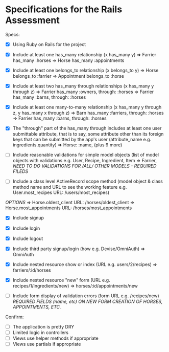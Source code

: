 # Specifications for the Rails Assessment

Specs:

- [x] Using Ruby on Rails for the project

- [x] Include at least one has_many relationship (x has_many y) 
=> Farrier has_many :horses
=> Horse has_many :appointments

- [x] Include at least one belongs_to relationship (x belongs_to y) 
=> Horse belongs_to :farrier
=> Appointment belongs_to :horse

- [x] Include at least two has_many through relationships (x has_many y through z)
=> Farrier has_many :owners, through: :horses
=> Farrier has_many :barns, through: :horses

- [x] Include at least one many-to-many relationship (x has_many y through z, y has_many x through z)
=> Barn has_many :farriers, through: :horses
=> Farrier has_many :barns, through: :horses

- [x] The "through" part of the has_many through includes at least one user submittable attribute, that is to say, some attribute other than its foreign keys that can be submitted by the app's user (attribute_name e.g. ingredients.quantity)
=> Horse: :name, (plus 9 more)

- [ ] Include reasonable validations for simple model objects (list of model objects with validations e.g. User, Recipe, Ingredient, Item
=> Farrier, *NEED TO DO VALIDATIONS FOR /ALL/ OTHER MODELS - REQUIRED FILEDS*

- [ ] Include a class level ActiveRecord scope method (model object & class method name and URL to see the working feature e.g. User.most_recipes URL: /users/most_recipes)

*OPTIONS*
=> Horse.oldest_client URL: /horses/oldest_client
=> Horse.most_appointments URL: /horses/most_appointments

- [x] Include signup

- [x] Include login

- [x] Include logout

- [x] Include third party signup/login (how e.g. Devise/OmniAuth)
=> OmniAuth

- [x] Include nested resource show or index (URL e.g. users/2/recipes)
=> farriers/:id/horses

- [x] Include nested resource "new" form (URL e.g. recipes/1/ingredients/new)
=> horses/:id/appointments/new

- [ ] Include form display of validation errors (form URL e.g. /recipes/new)
*REQUIRED FIELDS (name, etc) ON NEW FORM CREATION OF HORSES, APPOINTMENTS, ETC.*

Confirm:
- [ ] The application is pretty DRY
- [ ] Limited logic in controllers
- [ ] Views use helper methods if appropriate
- [ ] Views use partials if appropriate